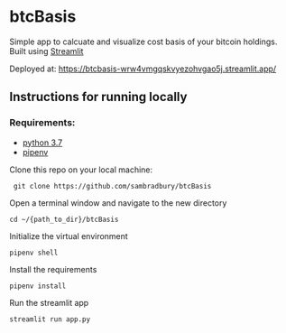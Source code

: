 # btcBasis

Simple app to calcuate and visualize cost basis of your bitcoin holdings. Built using [Streamlit](https://streamlit.io/)

Deployed at: https://btcbasis-wrw4vmgqskvyezohvgao5j.streamlit.app/

## Instructions for running locally

### Requirements:
- [python 3.7](https://www.python.org/downloads/)
- [pipenv](https://pypi.org/project/pipenv/)

Clone this repo on your local machine: 

` git clone https://github.com/sambradbury/btcBasis`

Open a terminal window and navigate to the new directory 

`cd ~/{path_to_dir}/btcBasis`

Initialize the virtual environment

`pipenv shell`

Install the requirements 

`pipenv install`

Run the streamlit app

`streamlit run app.py`
